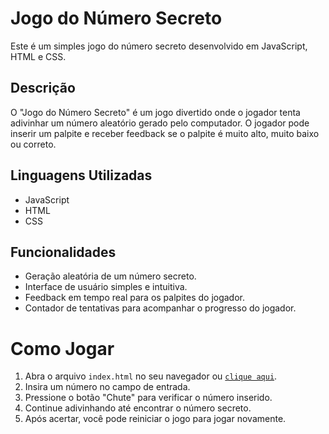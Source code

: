 # Jogo do Número Secreto


Este é um simples jogo do número secreto desenvolvido em JavaScript, HTML e CSS.

## Descrição

O "Jogo do Número Secreto" é um jogo divertido onde o jogador tenta adivinhar um número aleatório gerado pelo computador. O jogador pode inserir um palpite e receber feedback se o palpite é muito alto, muito baixo ou correto.

## Linguagens Utilizadas
- JavaScript
- HTML
- CSS


## Funcionalidades
- Geração aleatória de um número secreto.
- Interface de usuário simples e intuitiva.
- Feedback em tempo real para os palpites do jogador.
- Contador de tentativas para acompanhar o progresso do jogador.


# Como Jogar
1. Abra o arquivo `index.html` no seu navegador ou [`clique aqui`](https://jogo-secreto-pi-jade.vercel.app/).
2. Insira um número no campo de entrada.
3. Pressione o botão "Chute" para verificar o número inserido.
4. Continue adivinhando até encontrar o número secreto.
5. Após acertar, você pode reiniciar o jogo para jogar novamente.
